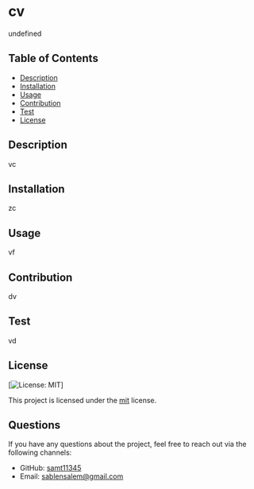 # cv

undefined

## Table of Contents
- [Description](#description)
- [Installation](#installation)
- [Usage](#usage)
- [Contribution](#contribution)
- [Test](#test)
- [License](#license)

## Description
vc

## Installation
zc

## Usage
vf

## Contribution
dv

## Test
vd

## License
[![License: MIT](https://img.shields.io/badge/License-MIT-blue.svg)]

This project is licensed under the [mit](https://opensource.org/licenses/MIT) license.

## Questions
If you have any questions about the project, feel free to reach out via the following channels:

- GitHub: [samt11345](https://github.com/samt11345)
- Email: [sablensalem@gmail.com](mailto:sablensalem@gmail.com)
